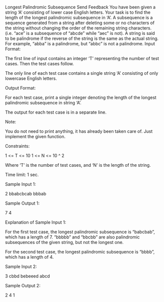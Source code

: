  Longest Palindromic Subsequence
Send Feedback
You have been given a string ‘A’ consisting of lower case English letters. Your task is to find the length of the longest palindromic subsequence in ‘A’.
A subsequence is a sequence generated from a string after deleting some or no characters of the string without changing the order of the remaining string characters. (i.e. “ace” is a subsequence of “abcde” while “aec” is not).
A string is said to be palindrome if the reverse of the string is the same as the actual string. For example, “abba” is a palindrome, but “abbc” is not a palindrome.
Input Format:

The first line of input contains an integer ‘T’ representing the number of test cases. Then the test cases follow.

The only line of each test case contains a single string ‘A’ consisting of only lowercase English letters.

Output Format:

For each test case, print a single integer denoting the length of the longest palindromic subsequence in string ‘A’.

The output for each test case is in a separate line.

Note:

You do not need to print anything, it has already been taken care of. Just implement the given function.

Constraints:

1 <= T <= 10
1 <= N <= 10 ^ 2

Where ‘T’ is the number of test cases, and ‘N’ is the length of the string.

Time limit: 1 sec.

Sample Input 1:

2
bbabcbcab
bbbab

Sample Output 1:

7
4

Explanation of Sample Input 1:

For the first test case, the longest palindromic subsequence is “babcbab”, which has a length of 7. “bbbbb” and “bbcbb” are also palindromic subsequences of the given string, but not the longest one.

For the second test case, the longest palindromic subsequence is “bbbb”, which has a length of 4.

Sample Input 2:

3
cbbd
bebeeed
abcd

Sample Output 2:

2
4
1

